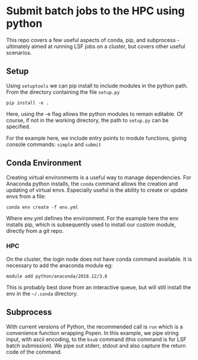 # Submit batch jobs to the HPC using python

This repo covers a few useful aspects of conda, pip, and subprocess - ultimately
aimed at running LSF jobs on a cluster, but covers other useful scenarios.

## Setup

Using `setuptools` we can pip install to include modules in the python path.
From the directory containing the file `setup.py`

    pip install -e .

Here, using the -e flag allows the python modules to remain editable. Of course,
if not in the working directory, the path to `setup.py` can be specified.

For the example here, we include entry points to module functions, giving console
commands: `simple` and `submit`

## Conda Environment

Creating virtual environments is a useful way to manage dependencies. For Anaconda
python installs, the `conda` command allows the creation and updating of virtual envs.
Especially useful is the ability to create or update envs from a file:

    conda env create -f env.yml

Where env.yml defines the environment.
For the example here the env installs pip, which is subsequently used to install
our custom module, directly from a git repo.

### HPC

On the cluster, the login node does not have conda command available. It is
necessary to add the anaconda module eg:

    module add python/anaconda/2018.12/3.6

This is probably best done from an interactive queue, but will still install
the env in the `~/.conda` directory.

## Subprocess

With current versions of Python, the recommended call is `run` which is a convenience
function wrapping Popen. In this example, we pipe string input, with ascii encoding,
to the `bsub` command (this command is for LSF batch submission). We pipe out
stderr, stdout and also capture the return code of the command.
